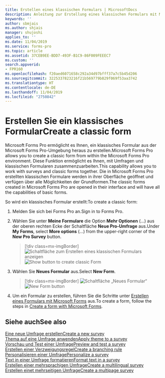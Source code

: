 ```yaml
---
title: Erstellen eines klassischen Formulars | MicrosoftDocs
description: Anleitung zur Erstellung eines klassischen Formulars mit Microsoft Forms Pro.
keywords: ''
author: sbmjais
ms.author: shjais
manager: shujoshi
applies_to: ''
ms.date: 11/04/2019
ms.service: forms-pro
ms.topic: article
ms.assetid: 37CEB9EE-BDD7-493F-B1C9-86F009FEEEC7
ms.custom: ''
search.appverid:
- FPR160
ms.openlocfilehash: f20aed6071658c292a34d97bfff37a7c5b45d206
ms.sourcegitcommit: 3225337823216f21b569779b829f069f53aa3742
ms.translationtype: HT
ms.contentlocale: de-DE
ms.lasthandoff: 11/04/2019
ms.locfileid: "2750842"
---
```

# <a name="create-a-classic-form"></a><span data-ttu-id="bc924-103">Erstellen Sie ein klassisches Formular</span><span class="sxs-lookup"><span data-stu-id="bc924-103">Create a classic form</span></span>

<span data-ttu-id="bc924-104">Microsoft Forms Pro ermöglicht es Ihnen, ein klassisches Formular aus der Microsoft Forms Pro-Umgebung heraus zu erstellen.</span><span class="sxs-lookup"><span data-stu-id="bc924-104">Microsoft Forms Pro allows you to create a classic form from within the Microsoft Forms Pro environment.</span></span> <span data-ttu-id="bc924-105">Diese Funktion ermöglicht es Ihnen, mit Umfragen und klassischen Formularen zusammenzuarbeiten.</span><span class="sxs-lookup"><span data-stu-id="bc924-105">This capability allows you to work with surveys and classic forms together.</span></span> <span data-ttu-id="bc924-106">Die in Microsoft Forms Pro erstellten klassischen Formulare werden in ihrer Oberfläche geöffnet und verfügen über alle Möglichkeiten der Grundformen.</span><span class="sxs-lookup"><span data-stu-id="bc924-106">The classic forms created in Microsoft Forms Pro are opened in their interface and will have all the capabilities of basic forms.</span></span> 

<span data-ttu-id="bc924-107">So wird ein klassisches Formular erstellt:</span><span class="sxs-lookup"><span data-stu-id="bc924-107">To create a classic form:</span></span>

1. <span data-ttu-id="bc924-108">Melden Sie sich bei Forms Pro an.</span><span class="sxs-lookup"><span data-stu-id="bc924-108">Sign in to Forms Pro.</span></span>

2. <span data-ttu-id="bc924-109">Wählen Sie unter **Meine Formulare** die Option **Mehr Optionen** (...) aus der oberen rechten Ecke der Schaltfläche **Neue Pro-Umfrage** aus.</span><span class="sxs-lookup"><span data-stu-id="bc924-109">Under **My Forms**, select **More options** (...) from the upper-right corner of the **New Pro Survey** button.</span></span>

    > [!div class=mx-imgBorder]
    > <span data-ttu-id="bc924-110">![Schaltfläche zum Erstellen eines klassischen Formulars anzeigen](media/classic-form-button-show.png "Schaltfläche zum Erstellen eines klassischen Formulars anzeigen")</span><span class="sxs-lookup"><span data-stu-id="bc924-110">![Show button to create classic Form](media/classic-form-button-show.png "Show button to create classic Form")</span></span> 

4. <span data-ttu-id="bc924-111">Wählen Sie **Neues Formular** aus.</span><span class="sxs-lookup"><span data-stu-id="bc924-111">Select **New Form**.</span></span>

    > [!div class=mx-imgBorder]
    > <span data-ttu-id="bc924-112">![Schaltfläche „Neues Formular“](media/new-form-button.png "Schaltfläche „Neues Formular“")</span><span class="sxs-lookup"><span data-stu-id="bc924-112">![New Form button](media/new-form-button.png "New Form button")</span></span> 

5. <span data-ttu-id="bc924-113">Um ein Formular zu erstellen, führen Sie die Schritte unter [Erstellen eines Formulars mit Microsoft Forms](https://support.office.com/article/create-a-form-with-microsoft-forms-4ffb64cc-7d5d-402f-b82e-b1d49418fd9d) aus.</span><span class="sxs-lookup"><span data-stu-id="bc924-113">To create a form, follow the steps in [Create a form with Microsoft Forms](https://support.office.com/article/create-a-form-with-microsoft-forms-4ffb64cc-7d5d-402f-b82e-b1d49418fd9d).</span></span>


## <a name="see-also"></a><span data-ttu-id="bc924-114">Siehe auch</span><span class="sxs-lookup"><span data-stu-id="bc924-114">See also</span></span>

[<span data-ttu-id="bc924-115">Eine neue Umfrage erstellen</span><span class="sxs-lookup"><span data-stu-id="bc924-115">Create a new survey</span></span>](create-new-survey.md)<br>
[<span data-ttu-id="bc924-116">Thema auf eine Umfrage anwenden</span><span class="sxs-lookup"><span data-stu-id="bc924-116">Apply theme to a survey</span></span>](apply-theme.md)<br>
[<span data-ttu-id="bc924-117">Vorschau und Test einer Umfrage</span><span class="sxs-lookup"><span data-stu-id="bc924-117">Preview and test a survey</span></span>](preview-test-survey.md)<br>
[<span data-ttu-id="bc924-118">Erstellen einer Verzweigungsregel</span><span class="sxs-lookup"><span data-stu-id="bc924-118">Create a branching rule</span></span>](create-branching-rule.md)<br>
[<span data-ttu-id="bc924-119">Personalisieren einer Umfrage</span><span class="sxs-lookup"><span data-stu-id="bc924-119">Personalize a survey</span></span>](personalize-survey.md)<br>
[<span data-ttu-id="bc924-120">Text in einer Umfrage formatieren</span><span class="sxs-lookup"><span data-stu-id="bc924-120">Format text in a survey</span></span>](survey-text-format.md)<br>
[<span data-ttu-id="bc924-121">Erstellen einer mehrsprachigen Umfrage</span><span class="sxs-lookup"><span data-stu-id="bc924-121">Create a multilingual survey</span></span>](create-multilingual-survey.md)<br>
[<span data-ttu-id="bc924-122">Erstellen einet mehrseitigen Umfrage</span><span class="sxs-lookup"><span data-stu-id="bc924-122">Create a multipage survey</span></span>](create-multipage-survey.md)
